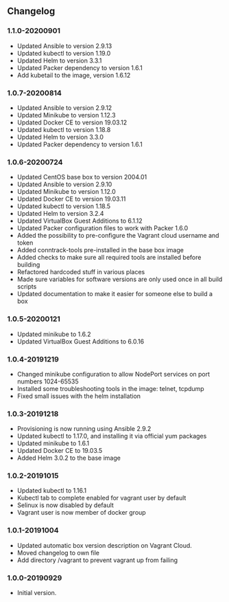 ## Changelog
### 1.1.0-20200901
* Updated Ansible to version 2.9.13
* Updated kubectl to version 1.19.0
* Updated Helm to version 3.3.1
* Updated Packer dependency to version 1.6.1
* Add kubetail to the image, version 1.6.12

### 1.0.7-20200814
* Updated Ansible to version 2.9.12
* Updated Minikube to version 1.12.3
* Updated Docker CE to version 19.03.12
* Updated kubectl to version 1.18.8
* Updated Helm to version 3.3.0
* Updated Packer dependency to version 1.6.1

### 1.0.6-20200724
* Updated CentOS base box to version 2004.01
* Updated Ansible to version 2.9.10
* Updated Minikube to version 1.12.0
* Updated Docker CE to version 19.03.11
* Updated kubectl to version 1.18.5
* Updated Helm to version 3.2.4
* Updated VirtualBox Guest Additions to 6.1.12
* Updated Packer configuration files to work with Packer 1.6.0
* Added the possibility to pre-configure the Vagrant cloud username and token
* Added conntrack-tools pre-installed in the base box image
* Added checks to make sure all required tools are installed before building
* Refactored hardcoded stuff in various places
* Made sure variables for software versions are only used once in all build scripts
* Updated documentation to make it easier for someone else to build a box

### 1.0.5-20200121
* Updated minikube to 1.6.2
* Updated VirtualBox Guest Additions to 6.0.16

### 1.0.4-20191219
* Changed minikube configuration to allow NodePort services on port numbers 1024-65535
* Installed some troubleshooting tools in the image: telnet, tcpdump
* Fixed small issues with the helm installation

### 1.0.3-20191218
* Provisioning is now running using Ansible 2.9.2
* Updated kubectl to 1.17.0, and installing it via official yum packages
* Updated minikube to 1.6.1
* Updated Docker CE to 19.03.5
* Added Helm 3.0.2 to the base image

### 1.0.2-20191015
* Updated kubectl to 1.16.1
* Kubectl tab to complete enabled for vagrant user by default
* Selinux is now disabled by default
* Vagrant user is now member of docker group

### 1.0.1-20191004
* Updated automatic box version description on Vagrant Cloud.
* Moved changelog to own file
* Add directory /vagrant to prevent vagrant up from failing

### 1.0.0-20190929
* Initial version.